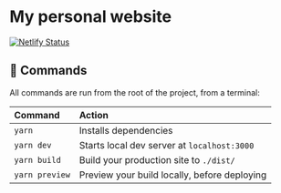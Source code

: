 # My personal website

[![Netlify Status](https://api.netlify.com/api/v1/badges/a12e301f-6626-4a51-a891-6de21c5a0e2f/deploy-status)](https://app.netlify.com/sites/rishab-garg/deploys)

## 🧞 Commands

All commands are run from the root of the project, from a terminal:

| Command        | Action                                       |
| :------------- | :------------------------------------------- |
| `yarn`         | Installs dependencies                        |
| `yarn dev`     | Starts local dev server at `localhost:3000`  |
| `yarn build`   | Build your production site to `./dist/`      |
| `yarn preview` | Preview your build locally, before deploying |
